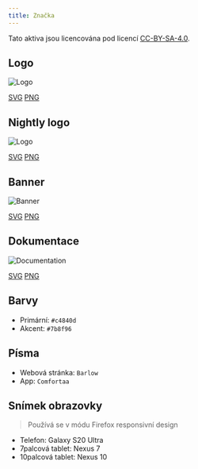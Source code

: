```yaml
---
title: Značka
---
```


Tato aktiva jsou licencována pod licencí [CC-BY-SA-4.0](https://github.com/LinwoodDev/Butterfly/blob/develop/BRANDING_LICENSE).

## Logo

![Logo](/img/logo.svg)

[SVG](/img/logo.svg) [PNG](/img/logo.png)

## Nightly logo

![Logo](/img/nightly.svg)

[SVG](/img/nightly.svg) [PNG](/img/nightly.png)

## Banner

![Banner](/img/banner.svg)

[SVG](/img/banner.svg) [PNG](/img/banner.png)

## Dokumentace

![Documentation](/img/docs.svg)

[SVG](/img/docs.svg) [PNG](/img/docs.png)

## Barvy

- Primární: `#c4840d`
- Akcent: `#7b8f96`

## Písma

- Webová stránka: `Barlow`
- App: `Comfortaa`

## Snímek obrazovky

> Používá se v módu Firefox responsivní design

- Telefon: Galaxy S20 Ultra
- 7palcová tablet: Nexus 7
- 10palcová tablet: Nexus 10
